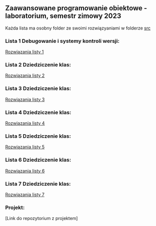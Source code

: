 ## Zaawansowane programowanie obiektowe - laboratorium, semestr zimowy 2023

Każda lista ma osobny folder ze swoimi rozwiązyaniami w folderze [src](src)

### Lista 1 Debugowanie i systemy kontroli wersji:

[Rozwiązania listy 1](lista_1)

### Lista 2 Dziedziczenie klas:

[Rozwiązania listy 2](lista_2)

### Lista 3 Dziedziczenie klas:

[Rozwiązania listy 3](lista_3)

### Lista 4 Dziedziczenie klas:

[Rozwiązania listy 4](lista_4)

### Lista 5 Dziedziczenie klas:

[Rozwiązania listy 5](lista_5)

### Lista 6 Dziedziczenie klas:

[Rozwiązania listy 6](lista_6)

### Lista 7 Dziedziczenie klas:

[Rozwiązania listy 7](lista_7)

### Projekt:

[Link do repozytorium z projektem]







